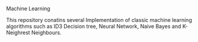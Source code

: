 Machine Learning

This repository conatins several Implementation of classic machine learning algorithms such as ID3 Decision tree, Neural Network, Naive Bayes and K-Neighrest Neighbours.